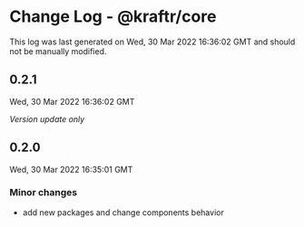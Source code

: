 # Change Log - @kraftr/core

This log was last generated on Wed, 30 Mar 2022 16:36:02 GMT and should not be manually modified.

## 0.2.1
Wed, 30 Mar 2022 16:36:02 GMT

_Version update only_

## 0.2.0
Wed, 30 Mar 2022 16:35:01 GMT

### Minor changes

- add new packages and change components behavior

